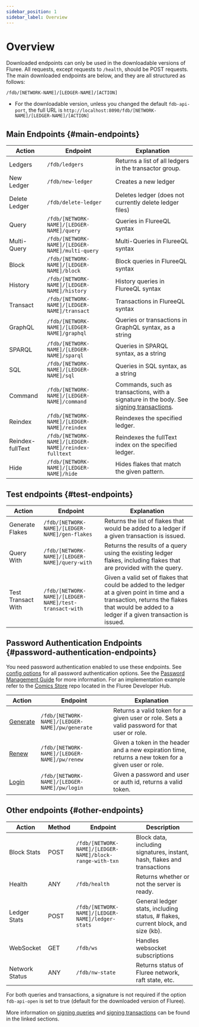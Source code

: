 ```yaml
---
sidebar_position: 1
sidebar_label: Overview
---
```


# Overview

Downloaded endpoints can only be used in the downloadable versions of Fluree.
All requests, except requests to `/health`, should be POST requests.
The main downloaded endpoints are below, and they are all structured as follows:

`/fdb/[NETWORK-NAME]/[LEDGER-NAME]/[ACTION]`

- For the downloadable version, unless you changed the default `fdb-api-port`, the full URL is `http://localhost:8090/fdb/[NETWORK-NAME]/[LEDGER-NAME]/[ACTION]`

## Main Endpoints {#main-endpoints}

| Action           | Endpoint                                             | Explanation                                                                                                                                     |
| ---------------- | ---------------------------------------------------- | ----------------------------------------------------------------------------------------------------------------------------------------------- |
| Ledgers          | `/fdb/ledgers`                                       | Returns a list of all ledgers in the transactor group.                                                                                          |
| New Ledger       | `/fdb/new-ledger`                                    | Creates a new ledger                                                                                                                            |
| Delete Ledger    | `/fdb/delete-ledger`                                 | Deletes ledger (does not currently delete ledger files)                                                                                         |
| Query            | `/fdb/[NETWORK-NAME]/[LEDGER-NAME]/query`            | Queries in FlureeQL syntax                                                                                                                      |
| Multi-Query      | `/fdb/[NETWORK-NAME]/[LEDGER-NAME]/multi-query`      | Multi-Queries in FlureeQL syntax                                                                                                                |
| Block            | `/fdb/[NETWORK-NAME]/[LEDGER-NAME]/block`            | Block queries in FlureeQL syntax                                                                                                                |
| History          | `/fdb/[NETWORK-NAME]/[LEDGER-NAME]/history`          | History queries in FlureeQL syntax                                                                                                              |
| Transact         | `/fdb/[NETWORK-NAME]/[LEDGER-NAME]/transact`         | Transactions in FlureeQL syntax                                                                                                                 |
| GraphQL          | `/fdb/[NETWORK-NAME]/[LEDGER-NAME]/graphql`          | Queries or transactions in GraphQL syntax, as a string                                                                                          |
| SPARQL           | `/fdb/[NETWORK-NAME]/[LEDGER-NAME]/sparql`           | Queries in SPARQL syntax, as a string                                                                                                           |
| SQL              | `/fdb/[NETWORK-NAME]/[LEDGER-NAME]/sql`              | Queries in SQL syntax, as a string                                                                                                              |
| Command          | `/fdb/[NETWORK-NAME]/[LEDGER-NAME]/command`          | Commands, such as transactions, with a signature in the body. See [signing transactions](/concepts/identity/signatures.md#signed-transactions). |
| Reindex          | `/fdb/[NETWORK-NAME]/[LEDGER-NAME]/reindex`          | Reindexes the specified ledger.                                                                                                                 |
| Reindex-fullText | `/fdb/[NETWORK-NAME]/[LEDGER-NAME]/reindex-fulltext` | Reindexes the fullText index on the specified ledger.                                                                                           |
| Hide             | `/fdb/[NETWORK-NAME]/[LEDGER-NAME]/hide`             | Hides flakes that match the given pattern.                                                                                                      |

## Test endpoints {#test-endpoints}

| Action             | Endpoint                                               | Explanation                                                                                                                                                                                    |
| ------------------ | ------------------------------------------------------ | ---------------------------------------------------------------------------------------------------------------------------------------------------------------------------------------------- |
| Generate Flakes    | `/fdb/[NETWORK-NAME]/[LEDGER-NAME]/gen-flakes`         | Returns the list of flakes that would be added to a ledger if a given transaction is issued.                                                                                                   |
| Query With         | `/fdb/[NETWORK-NAME]/[LEDGER-NAME]/query-with`         | Returns the results of a query using the existing ledger flakes, including flakes that are provided with the query.                                                                            |
| Test Transact With | `/fdb/[NETWORK-NAME]/[LEDGER-NAME]/test-transact-with` | Given a valid set of flakes that could be added to the ledger at a given point in time and a transaction, returns the flakes that would be added to a ledger if a given transaction is issued. |

## Password Authentication Endpoints {#password-authentication-endpoints}

You need password authentication enabled to use these endpoints.
See [config options](/reference/fluree_config.md#password-and-jwt-token-settings) for all password authentication options.
See the [Password Management Guide](/concepts/identity/password_management.md) for more information.
For an implementation example refer to the [Comics Store](https://github.com/fluree/developer-hub) repo located in the Fluree Developer Hub.

| Action                                             | Endpoint                                        | Explanation                                                                                          |
| -------------------------------------------------- | ----------------------------------------------- | ---------------------------------------------------------------------------------------------------- |
| [Generate](/reference/http/examples.md#pwgenerate) | `/fdb/[NETWORK-NAME]/[LEDGER-NAME]/pw/generate` | Returns a valid token for a given user or role. Sets a valid password for that user or role.         |
| [Renew](/reference/http/examples.md#pwrenew)       | `/fdb/[NETWORK-NAME]/[LEDGER-NAME]/pw/renew`    | Given a token in the header and a new expiration time, returns a new token for a given user or role. |
| [Login](/reference/http/examples.md#pwlogin)       | `/fdb/[NETWORK-NAME]/[LEDGER-NAME]/pw/login`    | Given a password and user or auth id, returns a valid token.                                         |

## Other endpoints {#other-endpoints}

| Action         | Method | Endpoint                                                 | Description                                                                     |
| -------------- | ------ | -------------------------------------------------------- | ------------------------------------------------------------------------------- |
| Block Stats    | POST   | `/fdb/[NETWORK-NAME]/[LEDGER-NAME]/block-range-with-txn` | Block data, including signatures, instant, hash, flakes and transactions        |
| Health         | ANY    | `/fdb/health`                                            | Returns whether or not the server is ready.                                     |
| Ledger Stats   | POST   | `/fdb/[NETWORK-NAME]/[LEDGER-NAME]/ledger-stats`         | General ledger stats, including status, # flakes, current block, and size (kb). |
| WebSocket      | GET    | `/fdb/ws`                                                | Handles websocket subscriptions                                                 |
| Network Status | ANY    | `/fdb/nw-state`                                          | Returns status of Fluree network, raft state, etc.                              |

For both queries and transactions, a signature is not required if the option `fdb-api-open` is set to true (default for the downloaded version of Fluree).

More information on [signing queries](/concepts/identity/signatures.md#signed-queries) and [signing transactions](/concepts/identity/signatures.md#signed-transactions) can be found in the linked sections.
